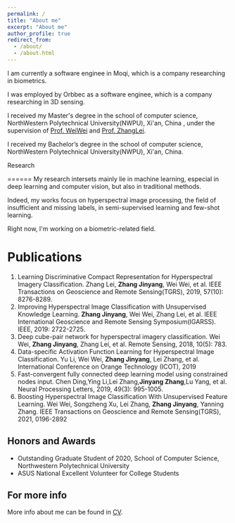 ```yaml
---
permalink: /
title: "About me"
excerpt: "About me"
author_profile: true
redirect_from: 
  - /about/
  - /about.html
---
```

I am currently a software enginee in Moqi, which is a company researching in biometrics.

I was employed by Orbbec as a software enginee, which is a company researching in 3D sensing.

I received my Master's degree in the school of computer science, NorthWestern Polytechnical University(NWPU), Xi'an, China , under the supervision of [Prof. WeiWei](https://www.researchgate.net/scientific-contributions/Wei-Wei-2148714604) and    [Prof. ZhangLei](https://sites.google.com/site/leizhanghyperspectral/home).

I received my Bachelor’s degree in the school of computer science, NorthWestern Polytechnical University(NWPU), Xi'an, China.

Research

======
My research intersets mainly lie in machine learning, especial in deep learning and computer vision, but also in traditional methods.

Indeed, my works focus on hyperspectral image processing, the field of insufficient and missing labels, in semi-supervised learning and few-shot learning. 

Right now, I'm working on a biometric-related field.

Publications
====== 
1. Learning Discriminative Compact Representation for Hyperspectral Imagery Classification. Zhang Lei, $\textbf{Zhang Jinyang}$, Wei Wei, et al. IEEE Transactions on Geoscience and Remote Sensing(TGRS), 2019, 57(10): 8276-8289. 
2. Improving Hyperspectral Image Classification with Unsupervised Knowledge Learning. $\textbf{Zhang Jinyang}$, Wei Wei, Zhang Lei, et al.  IEEE International Geoscience and Remote Sensing Symposium(IGARSS). IEEE, 2019: 2722-2725.
3. Deep cube-pair network for hyperspectral imagery classification. Wei Wei, $\textbf{Zhang Jinyang}$, Zhang Lei, et al. Remote Sensing, 2018, 10(5): 783.
4. Data-specific Activation Function Learning for Hyperspectral Image Classification. Yu Li, Wei Wei, $\textbf{Zhang Jinyang}$, Lei Zhang, et al. International Conference on Orange Technology (ICOT), 2019
5. Fast-convergent fully connected deep learning model using constrained nodes input. Chen Ding,Ying Li,Lei Zhang,$\textbf{Jinyang Zhang}$,Lu Yang, et al. Neural Processing Letters, 2019, 49(3): 995-1005.
6. Boosting Hyperspectral Image Classification With Unsupervised Feature Learning. Wei Wei, Songzheng Xu, Lei Zhang, $\textbf{Zhang Jinyang}$, Yanning Zhang. IEEE Transactions on Geoscience and Remote Sensing(TGRS), 2021, 0196-2892

Honors and Awards
------
- Outstanding Graduate Student of 2020, School of Computer Science, Northwestern Polytechnical University
- ASUS National Excellent Volunteer for College Students

For more info
------
More info about me can be found in [CV]().
